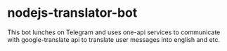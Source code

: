 # nodejs-translator-bot
This bot lunches on Telegram and uses one-api services to communicate with google-translate api to translate user messages into english and etc.

